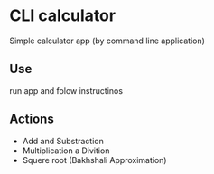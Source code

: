 # CLI calculator

Simple calculator app (by command line application)

## Use
run app and folow instructinos

## Actions

* Add and Substraction
* Multiplication a Divition
* Squere root (Bakhshali Approximation)